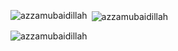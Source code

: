 
<p><img align="left" src="https://github-readme-stats.vercel.app/api/top-langs?username=azzamubaidillah&show_icons=true&locale=en&layout=compact" alt="azzamubaidillah" /></p>

<p>&nbsp;<img align="center" src="https://github-readme-stats.vercel.app/api?username=azzamubaidillah&show_icons=true&locale=en&count_private=true" alt="azzamubaidillah" /></p>

<p><img align="center" src="https://github-readme-streak-stats.herokuapp.com/?user=azzamubaidillah&" alt="azzamubaidillah" /></p>
